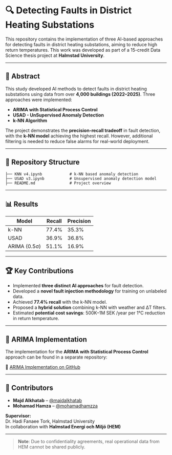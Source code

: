 # 🔍 Detecting Faults in District Heating Substations

This repository contains the implementation of three AI-based approaches for detecting faults in district heating substations, aiming to reduce high return temperatures. This work was developed as part of a 15-credit Data Science thesis project at **Halmstad University**.

---

## 📝 Abstract

This study developed AI methods to detect faults in district heating substations using data from over **4,000 buildings (2022–2025)**. Three approaches were implemented:

- **ARIMA with Statistical Process Control**
- **USAD - UnSupervised Anomaly Detection**
- **k-NN Algorithm**

The project demonstrates the **precision-recall tradeoff** in fault detection, with the **k-NN model** achieving the highest recall. However, additional filtering is needed to reduce false alarms for real-world deployment.

---

## 📂 Repository Structure

```
├── KNN v4.ipynb            # k-NN based anomaly detection
├── USAD v3.ipynb           # Unsupervised anomaly detection model
├── README.md               # Project overview
```
---

## 📊 Results

| Model         | Recall | Precision |
|---------------|--------|-----------|
| k-NN          | 77.4%  | 35.3%     |
| USAD          | 36.9%  | 36.8%     |
| ARIMA (0.5σ)  | 51.1%  | 16.9%     |

---

## 🏆 Key Contributions

- Implemented **three distinct AI approaches** for fault detection.
- Developed a **novel fault injection methodology** for training on unlabeled data.
- Achieved **77.4% recall** with the k-NN model.
- Proposed a **hybrid solution** combining k-NN with weather and ΔT filters.
- Estimated **potential cost savings**:  500K–1M SEK /year per 1°C reduction in return temperature.

---

## 🔗 ARIMA Implementation

The implementation for the **ARIMA with Statistical Process Control** approach can be found in a separate repository:

🔗 [ARIMA Implementation on GitHub](https://github.com/mohamadhamzza/Thesis_Project)

---

## 🤝 Contributors

- **Majd Alkhatab** – [@majdalkhatab](https://github.com/majdalkhatab)
- **Mohamad Hamza** – [@mohamadhamzza](https://github.com/mohamadhamzza)

**Supervisor:**  
Dr. Hadi Fanaee Tork, Halmstad University  
In collaboration with **Halmstad Energi och Miljö (HEM)**

---

> **Note**: Due to confidentiality agreements, real operational data from HEM cannot be shared publicly.
